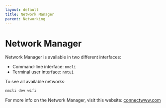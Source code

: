 ```yaml
---
layout: default
title: Network Manager
parent: Networking
---
```


# Network Manager

Network Manager is available in two different interfaces: 

- Command-line interface: `nmcli`
- Terminal user interface: `nmtui`

To see all available networks:
```sh
nmcli dev wifi
```

For more info on the Network Manager, visit this website: [connectwww.com](https://connectwww.com/nmcli-view-your-network-wifi-details-and-control-your-networkmanager/61731/)
